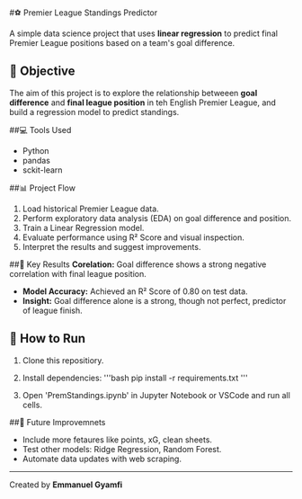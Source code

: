 #⚽ Premier League Standings Predictor

A simple data science project that uses **linear regression** to predict final Premier League positions based on a team's goal difference.

## 📌 Objective
The aim of this project is to explore the relationship betweeen **goal difference** and **final league position** in teh English Premier League, and build a regression model to predict standings.

##💻 Tools Used
- Python
- pandas
- sckit-learn

##📊 Project Flow
1. Load historical Premier League data.
2. Perform exploratory data analysis (EDA) on goal difference and position.
3. Train a Linear Regression model.
4. Evaluate performance using R² Score and visual inspection.
5. Interpret the results and suggest improvements.

##🧠 Key Results
**Corelation:** Goal difference shows a strong negative correlation with final league position.
- **Model Accuracy:** Achieved an R² Score of 0.80 on test data.
- **Insight:** Goal difference alone is a strong, though not perfect, predictor of league finish.

## 🔧 How to Run
1. Clone this repositiory.
2. Install dependencies:
'''bash
pip install -r requirements.txt
'''

3. Open 'PremStandings.ipynb' in Jupyter Notebook or VSCode and run all cells.

##🚀 Future Improvemnets
- Include more fetaures like points, xG, clean sheets.
- Test other models: Ridge Regression, Random Forest.
- Automate data updates with web scraping.

---

Created by **Emmanuel Gyamfi**